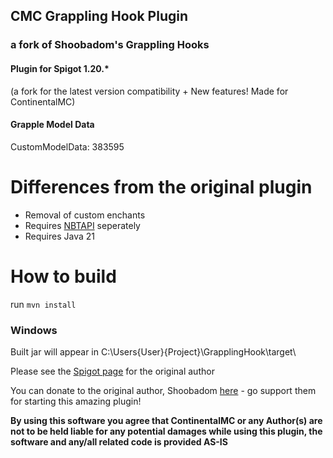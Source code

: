 ## CMC Grappling Hook Plugin
### a fork of Shoobadom's Grappling Hooks
#### Plugin for Spigot 1.20.*
(a fork for the latest version compatibility + New features! Made for ContinentalMC)
  


#### Grapple Model Data
CustomModelData: 383595


# Differences from the original plugin
- Removal of custom enchants
- Requires [NBTAPI](https://modrinth.com/plugin/nbtapi/versions) seperately
- Requires Java 21



# How to build
run
`mvn install`
### Windows
Built jar will appear in C:\Users\{User}\{Project}\GrapplingHook\target\


Please see the [Spigot page](https://www.spigotmc.org/resources/shoobadoms-grappling-hooks.106229/) for the original author
  
You can donate to the original author, Shoobadom [here](https://www.paypal.com/donate/?hosted_button_id=RW6MXPQRV25H4) - go support them for starting this amazing plugin!

**By using this software you agree that ContinentalMC or any Author(s) are not to be held liable for any potential damages while using this plugin, the software and any/all related code is provided AS-IS**
